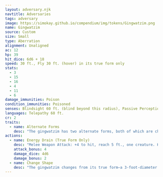 ```yaml
---
layout: adversary.njk
navtitle: Adversaries
tags: adversary
image: https://simokay.github.io/compendium/img/tokens/Gingwatzim.png
name: Gingwatzim
source: Custom
size: Small
type: Aberration
alignment: Unaligned
ac: 12
hp: 39
hit_dice: 6d6 + 18
speed: 30 ft., Fly 30 ft. (hover) in its true form only
stats:
  - 3
  - 15
  - 16
  - 4
  - 11
  - 6
damage_immunities: Poison
condition_immunities: Poisoned
senses: Blindsight 60 ft. (blind beyond this radius), Passive Perception 10
languages: Telepathy 60 ft.
cr: 2
traits:
  - name: Alternate Forms
    desc: "The gingwatzim has two alternate forms, both of which are chosen by its creator when the gingwatzim comes into being. One form is an exact duplicate of a Tiny nonmagical object (such as a book, dagger, or gemstone) that its creator is carrying or wearing when the gingwatzim is conjured. The other form can be any Tiny beast. Once these alternate forms are chosen, they can't be changed."
actions:
  - name: Energy Drain (True Form Only)
    desc: "Melee Weapon Attack: +4 to hit, reach 5 ft., one creature. Hit: 16 (4d6 + 2) necrotic damage, and the target must succeed on a DC 12 Constitution saving throw or gain 1 level of exhaustion. When the target finishes a short or long rest, the target loses every level of exhaustion gained from this attack."
    attack_bonus: 4
    damage_dice: 4d6
    damage_bonus: 2
  - name: Change Shape
    desc: "The gingwatzim changes from its true form—a 3-foot-diameter sphere of luminous ectoplasm—into one of its two alternate forms, or from one of those forms back into its true form. In object form, it can't move or make attacks but otherwise retains its statistics, and it is indistinguishable from the thing it is imitating. In beast form, it retains its hit points but otherwise uses the stat block of the beast it is imitating. When it dies, the gingwatzim reverts to its true form and then vanishes."
---
```

